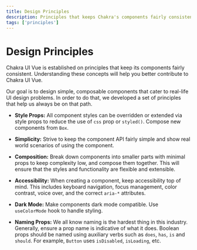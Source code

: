 ```yaml
---
title: Design Principles
description: Principles that keeps Chakra's components fairly consistent
tags: ['principles']
---
```


# Design Principles

Chakra UI Vue is established on principles that keep its components fairly
consistent. Understanding these concepts will help you better contribute to
Chakra UI Vue.

Our goal is to design simple, composable components that cater to real-life UI
design problems. In order to do that, we developed a set of principles that help
us always be on that path.

- **Style Props:** All component styles can be overridden or extended via style
  props to reduce the use of `css` prop or `styled()`. Compose new components
  from `Box`.

- **Simplicity:** Strive to keep the component API fairly simple and show real
  world scenarios of using the component.

- **Composition:** Break down components into smaller parts with minimal props
  to keep complexity low, and compose them together. This will ensure that the
  styles and functionality are flexible and extensible.

- **Accessibility:** When creating a component, keep accessibility top of mind.
  This includes keyboard navigation, focus management, color contrast, voice
  over, and the correct `aria-*` attributes.

- **Dark Mode:** Make components dark mode compatible. Use `useColorMode` hook
  to handle styling.

- **Naming Props:** We all know naming is the hardest thing in this industry.
  Generally, ensure a prop name is indicative of what it does. Boolean props
  should be named using auxiliary verbs such as `does`, `has`, `is` and
  `should`. For example, `Button` uses `isDisabled`, `isLoading`, etc.